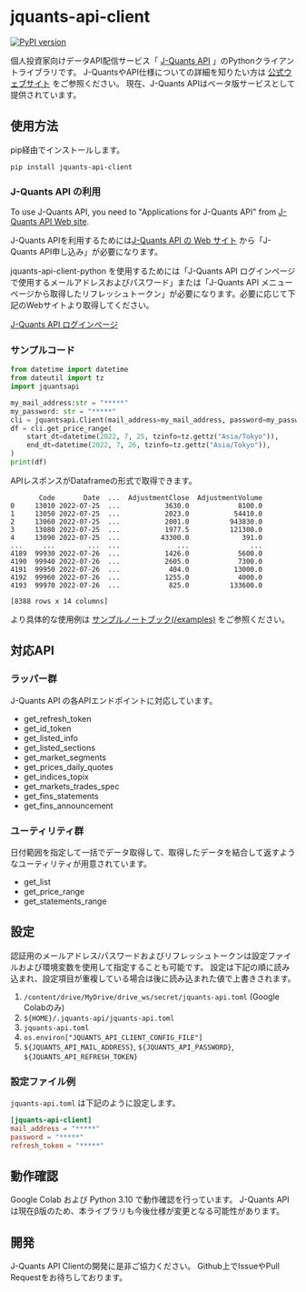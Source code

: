 # jquants-api-client

[![PyPI version](https://badge.fury.io/py/jquants-api-client.svg)](https://badge.fury.io/py/jquants-api-client)

個人投資家向けデータAPI配信サービス「 [J-Quants API](https://jpx-jquants.com/#jquants-api) 」のPythonクライアントライブラリです。
J-QuantsやAPI仕様についての詳細を知りたい方は [公式ウェブサイト](https://jpx-jquants.com/) をご参照ください。
現在、J-Quants APIはベータ版サービスとして提供されています。

## 使用方法

pip経由でインストールします。

```shell
pip install jquants-api-client
```

### J-Quants API の利用

To use J-Quants API, you need to "Applications for J-Quants API" from [J-Quants API Web site](https://jpx-jquants.com/?lang=en#jquants-api).

J-Quants APIを利用するためには[J-Quants API の Web サイト](https://jpx-jquants.com/#jquants-api) から「J-Quants API申し込み」が必要になります。

jquants-api-client-python を使用するためには「J-Quants API ログインページで使用するメールアドレスおよびパスワード」または「J-Quants API メニューページから取得したリフレッシュトークン」が必要になります。必要に応じて下記のWebサイトより取得してください。

[J-Quants API ログインページ](https://application.jpx-jquants.com/)

### サンプルコード

```python
from datetime import datetime
from dateutil import tz
import jquantsapi

my_mail_address:str = "*****"
my_password: str = "*****"
cli = jquantsapi.Client(mail_address=my_mail_address, password=my_password)
df = cli.get_price_range(
    start_dt=datetime(2022, 7, 25, tzinfo=tz.gettz("Asia/Tokyo")),
    end_dt=datetime(2022, 7, 26, tzinfo=tz.gettz("Asia/Tokyo")),
)
print(df)
```

APIレスポンスがDataframeの形式で取得できます。

```shell
       Code       Date  ...  AdjustmentClose  AdjustmentVolume
0     13010 2022-07-25  ...           3630.0            8100.0
1     13050 2022-07-25  ...           2023.0           54410.0
2     13060 2022-07-25  ...           2001.0          943830.0
3     13080 2022-07-25  ...           1977.5          121300.0
4     13090 2022-07-25  ...          43300.0             391.0
...     ...        ...  ...              ...               ...
4189  99930 2022-07-26  ...           1426.0            5600.0
4190  99940 2022-07-26  ...           2605.0            7300.0
4191  99950 2022-07-26  ...            404.0           13000.0
4192  99960 2022-07-26  ...           1255.0            4000.0
4193  99970 2022-07-26  ...            825.0          133600.0

[8388 rows x 14 columns]
```

より具体的な使用例は [サンプルノートブック(/examples)](examples) をご参照ください。

## 対応API

### ラッパー群　 

J-Quants API の各APIエンドポイントに対応しています。

  - get_refresh_token
  - get_id_token
  - get_listed_info
  - get_listed_sections
  - get_market_segments
  - get_prices_daily_quotes
  - get_indices_topix
  - get_markets_trades_spec
  - get_fins_statements
  - get_fins_announcement

### ユーティリティ群

日付範囲を指定して一括でデータ取得して、取得したデータを結合して返すようなユーティリティが用意されています。

  - get_list
  - get_price_range
  - get_statements_range

## 設定

認証用のメールアドレス/パスワードおよびリフレッシュトークンは設定ファイルおよび環境変数を使用して指定することも可能です。
設定は下記の順に読み込まれ、設定項目が重複している場合は後に読み込まれた値で上書きされます。

1. `/content/drive/MyDrive/drive_ws/secret/jquants-api.toml` (Google Colabのみ)
2. `${HOME}/.jquants-api/jquants-api.toml`
3. `jquants-api.toml`
4. `os.environ["JQUANTS_API_CLIENT_CONFIG_FILE"]`
5. `${JQUANTS_API_MAIL_ADDRESS}`, `${JQUANTS_API_PASSWORD}`, `${JQUANTS_API_REFRESH_TOKEN}`

### 設定ファイル例

`jquants-api.toml` は下記のように設定します。

```toml
[jquants-api-client]
mail_address = "*****"
password = "*****"
refresh_token = "*****"
```

## 動作確認

Google Colab および Python 3.10 で動作確認を行っています。
J-Quants APIは現在β版のため、本ライブラリも今後仕様が変更となる可能性があります。

## 開発

J-Quants API Clientの開発に是非ご協力ください。
Github上でIssueやPull Requestをお待ちしております。

